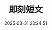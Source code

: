 ---
title: 即刻短文
date: 2025-03-31 20:24:51
comments: true
aside: false
top_img: false
type: essay
---